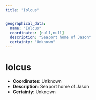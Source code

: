 ```yaml
---
title: "Iolcus"


geographical_data:
  name: "Iolcus"
  coordinates: [null,null]
  description: "Seaport home of Jason"
  certainty: "Unknown"
---
```


# Iolcus

- **Coordinates**: Unknown
- **Description**: Seaport home of Jason
- **Certainty**: Unknown

